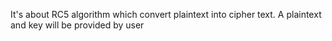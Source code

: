 It's about RC5 algorithm which convert plaintext into cipher text. A plaintext and key will be provided by user
